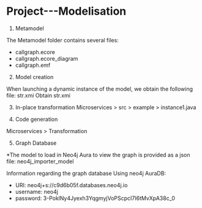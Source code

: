 # Project---Modelisation

1. Metamodel

The Metamodel folder contains several files:
* callgraph.ecore 
* callgraph.ecore_diagram
* callgraph.emf

2. Model creation

When launching a dynamic instance of the model, we obtain the following file: str.xmi
Obtain str.xmi

3. In-place transformation 
Microservices > src > example > instance1.java

4. Code generation

Microservices > Transformation 

5. Graph Database

*The model to load in Neo4j Aura to view the graph is provided as a json file:
neo4j_importer_model

Information regarding the graph database 
Using neo4j AuraDB:

- URI: neo4j+s://c9d6b05f.databases.neo4j.io
- username: neo4j
- password: 3-PoklNy4Jyexh3YqgmyjVoPScpcI7I6tMvXpA38c_0



